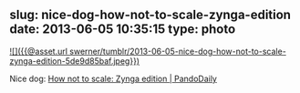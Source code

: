 slug: nice-dog-how-not-to-scale-zynga-edition
date: 2013-06-05 10:35:15
type: photo
---

[![]({{@asset.url swerner/tumblr/2013-06-05-nice-dog-how-not-to-scale-zynga-edition-5de9d85baf.jpeg}})](http://pandodaily.com/2013/06/04/how-not-to-scale-zynga-edition/)

Nice dog: [How not to scale: Zynga edition | PandoDaily](http://pandodaily.com/2013/06/04/how-not-to-scale-zynga-edition/)
